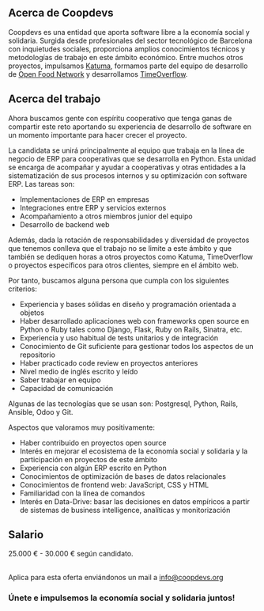 ## Acerca de Coopdevs

Coopdevs es una entidad que aporta software libre a la economía social y solidaria. Surgida desde profesionales del sector tecnológico de Barcelona con inquietudes sociales, proporciona amplios conocimientos técnicos y metodologías de trabajo en este ámbito económico. Entre muchos otros proyectos, impulsamos [Katuma](http://katuma.org/), formamos parte del equipo de desarrollo de [Open Food Network](https://openfoodnetwork.org/) y desarrollamos [TimeOverflow](https://www.timeoverflow.org/).

## Acerca del trabajo

Ahora buscamos gente con espíritu cooperativo que tenga ganas de compartir este reto aportando su experiencia de desarrollo de software en un momento importante para hacer crecer el proyecto.

La candidata se unirá principalmente al equipo que trabaja en la línea de negocio de ERP para cooperativas que se desarrolla en Python. Esta unidad se encarga de acompañar y ayudar a cooperativas y otras entidades a la sistematización de sus procesos internos y su optimización con software ERP. Las tareas son:

* Implementaciones de ERP en empresas
* Integraciones entre ERP y servicios externos
* Acompañamiento a otros miembros junior del equipo
* Desarrollo de backend web

Además, dada la rotación de responsabilidades y diversidad de proyectos que tenemos conlleva que el trabajo no se limite a este ámbito y que también se dediquen horas a otros proyectos como Katuma, TimeOverflow o proyectos específicos para otros clientes, siempre en el ámbito web.

Por tanto, buscamos alguna persona que cumpla con los siguientes criterios:

* Experiencia y bases sólidas en diseño y programación orientada a objetos
* Haber desarrollado aplicaciones web con frameworks open source en Python o Ruby tales como Django, Flask, Ruby on Rails, Sinatra, etc.
* Experiencia y uso habitual de tests unitarios y de integración
* Conocimiento de Git suficiente para gestionar todos los aspectos de un repositorio
* Haber practicado code review en proyectos anteriores
* Nivel medio de inglés escrito y leído
* Saber trabajar en equipo
* Capacidad de comunicación

Algunas de las tecnologías que se usan son: Postgresql, Python, Rails, Ansible, Odoo y Git.

Aspectos que valoramos muy positivamente:

* Haber contribuido en proyectos open source
* Interés en mejorar el ecosistema de la economía social y solidaria y la participación en proyectos de este ámbito
* Experiencia con algún ERP escrito en Python
* Conocimientos de optimización de bases de datos relacionales
* Conocimientos de frontend web: JavaScript, CSS y HTML
* Familiaridad con la línea de comandos
* Interés en Data-Drive: basar las decisiones en datos empíricos a partir de sistemas de business intelligence, analíticas y monitorización

## Salario

25.000 € - 30.000 € según candidato.

<br/>
Aplica para esta oferta enviándonos un mail a <a href="mailto: info@coopdevs.org">info@coopdevs.org</a>

### Únete e impulsemos la economía social y solidaria juntos!
